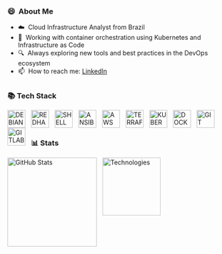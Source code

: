 ### :smile: &nbsp;About Me
- :cloud: &nbsp;Cloud Infrastructure Analyst from Brazil
- :rocket: &nbsp;Working with container orchestration using Kubernetes and Infrastructure as Code
- :mag: &nbsp;Always exploring new tools and best practices in the DevOps ecosystem
- :mailbox: &nbsp;How to reach me: [LinkedIn](https://www.linkedin.com/in/diego-leal-de-souza-6b8033104)
##

### :books: Tech Stack
<img 
    align="left" 
    alt="DEBIAN"
    title="DEBIAN" 
    width="40px" 
    style="padding-right: 10px;" 
    src="https://cdn.jsdelivr.net/gh/devicons/devicon@latest/icons/debian/debian-original.svg" 
/>
<img 
    align="left" 
    alt="REDHAT" 
    title="REDHAT"
    width="40px" 
    style="padding-right: 10px;" 
    src="https://cdn.jsdelivr.net/gh/devicons/devicon@latest/icons/redhat/redhat-original.svg" 
/>
<img 
    align="left" 
    alt="SHELL" 
    title="SHELL"
    width="40px" 
    style="padding-right: 10px;" 
    src="https://cdn.jsdelivr.net/gh/devicons/devicon@latest/icons/bash/bash-original.svg" 
/>
<img 
    align="left" 
    alt="ANSIBLE" 
    title="ANSIBLE"
    width="40px" 
    style="padding-right: 10px;" 
    src="https://cdn.jsdelivr.net/gh/devicons/devicon@latest/icons/ansible/ansible-original.svg" 
/>
<img 
    align="left" 
    alt="AWS"
    title="AWS" 
    width="40px" 
    style="padding-right: 10px;" 
    src="https://cdn.jsdelivr.net/gh/devicons/devicon@latest/icons/amazonwebservices/amazonwebservices-original-wordmark.svg" 
/>
<img 
    align="left" 
    alt="TERRAFORM" 
    title="TERRAFORM"
    width="40px" 
    style="padding-right: 10px;" 
    src="https://cdn.jsdelivr.net/gh/devicons/devicon@latest/icons/terraform/terraform-original.svg" 
/>
<img 
    align="left" 
    alt="KUBERNETES"
    title="KUBERNETES" 
    width="40px" 
    style="padding-right: 10px;" 
    src="https://cdn.jsdelivr.net/gh/devicons/devicon@latest/icons/kubernetes/kubernetes-original.svg" 
/>
<img 
    align="left" 
    alt="DOCKER" 
    title="DOCKER"
    width="40px" 
    style="padding-right: 10px;" 
    src="https://cdn.jsdelivr.net/gh/devicons/devicon@latest/icons/docker/docker-original.svg" 
/>
<img 
    align="left" 
    alt="GIT" 
    title="GIT"
    width="40px" 
    style="padding-right: 10px;" 
    src="https://cdn.jsdelivr.net/gh/devicons/devicon@latest/icons/git/git-original.svg" 
/>
<img 
    align="left" 
    alt="GITLAB"
    title="GITLAB" 
    width="40px" 
    style="padding-right: 10px;" 
    src="https://cdn.jsdelivr.net/gh/devicons/devicon@latest/icons/gitlab/gitlab-original.svg" 
/>

<br/>
<br/>

##

### :bar_chart: Stats

<p>
  <img 
    align="left" 
    alt="GitHub Stats" 
    height="200" 
    style="padding-right: 10px;" 
    src="https://github-readme-stats.vercel.app/api?username=diegoleal01&show_icons=true&theme=dark&include_all_commits=true" 
  />

<img 
      align="left" 
      alt="Technologies" 
      height="130" 
      src="https://github-readme-stats.vercel.app/api/top-langs/?username=diegoleal01&theme=dark&layout=compact&custom_title=Technologies&langs_count=5" 
  />

</p>
